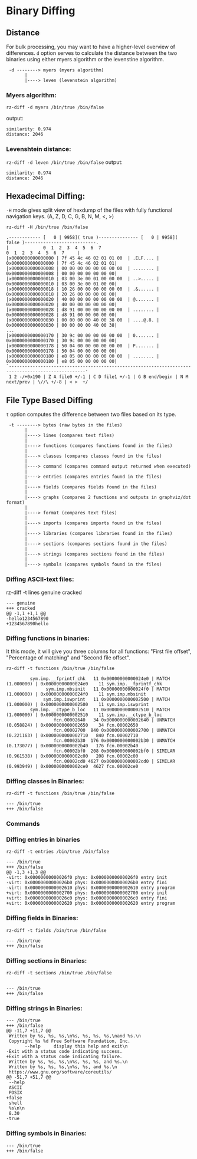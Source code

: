 # Binary Diffing


## Distance
For bulk processing, you may want to have a higher-level overview of differences.
`d` option serves to calculate the distance between the two binaries using either myers algorithm or the levenstine algorithm.

```
 -d --------> myers (myers algorithm)
       |
       |----> leven (levenstein algorithm)
```

### Myers algorithm:

`rz-diff -d myers /bin/true /bin/false`

output:
```
similarity: 0.974
distance: 2046
```
### Levenshtein distance:
`rz-diff -d leven /bin/true /bin/false`
output:
```
similarity: 0.974
distance: 2046
```

## Hexadecimal Diffing:

`-H` mode gives split view of hexdump of the files with fully functional navigation keys. (A, Z, D, C, G, B, N, M, <, >)

`rz-diff -H /bin/true /bin/false`

```
.------------ [   0 | 9958]( true )--------------- [   0 | 9958]( false )---------------------------.
|             0  1  2  3  4  5  6  7                                     0  1  2  3  4  5  6  7     |
|x0000000000000000 | 7f 45 4c 46 02 01 01 00  | .ELF.... | 0x0000000000000000 | 7f 45 4c 46 02 01 01|
|x0000000000000008 | 00 00 00 00 00 00 00 00  | ........ | 0x0000000000000008 | 00 00 00 00 00 00 00|
|x0000000000000010 | 03 00 3e 00 01 00 00 00  | ..>..... | 0x0000000000000010 | 03 00 3e 00 01 00 00|
|x0000000000000018 | 10 26 00 00 00 00 00 00  | .&...... | 0x0000000000000018 | 20 26 00 00 00 00 00|
|x0000000000000020 | 40 00 00 00 00 00 00 00  | @....... | 0x0000000000000020 | 40 00 00 00 00 00 00|
|x0000000000000028 | d8 91 00 00 00 00 00 00  | ........ | 0x0000000000000028 | d8 91 00 00 00 00 00|
|x0000000000000030 | 00 00 00 00 40 00 38 00  | ....@.8. | 0x0000000000000030 | 00 00 00 00 40 00 38|
...
|x0000000000000170 | 30 9c 00 00 00 00 00 00  | 0....... | 0x0000000000000170 | 30 9c 00 00 00 00 00|
|x0000000000000178 | 50 04 00 00 00 00 00 00  | P....... | 0x0000000000000178 | 50 04 00 00 00 00 00|
|x0000000000000180 | e8 05 00 00 00 00 00 00  | ........ | 0x0000000000000180 | e8 05 00 00 00 00 00|
`---------------------------------------------------------------------------------------------------'
 1 2 -/+0x190 | Z A file0 +/-1 | C D file1 +/-1 | G B end/begin | N M next/prev | \//\ +/-8 | < >  +/

```

## File Type Based Diffing

`t` option computes the difference between two files based on its type.

```
 -t --------> bytes (raw bytes in the files)
       |
       |----> lines (compares text files)
       |
       |----> functions (compares functions found in the files)
       |
       |----> classes (compares classes found in the files)
       |
       |----> command (compares command output returned when executed)
       |
       |----> entries (compares entries found in the files)
       |
       |----> fields (compares fields found in the files)
       |
       |----> graphs (compares 2 functions and outputs in graphviz/dot      format)
       |
       |----> format (compares text files)
       |
       |----> imports (compares imports found in the files)
       |
       |----> libraries (compares libraries found in the files)
       |
       |----> sections (compares sections found in the files)
       |
       |----> strings (compares sections found in the files)
       |
       |----> symbols (compares symbols found in the files)

```

### Diffing ASCII-text files:


rz-diff -t lines genuine cracked
```
--- genuine
+++ cracked
@@ -1,1 +1,1 @@
-hello1234567890
+1234567890hello
```

### Diffing functions in binaries:

It this mode, it will give you three columns for all functions: "First file offset", "Percentage of matching" and "Second file offset".

`rz-diff -t functions /bin/true /bin/false`

```
         sym.imp.__fprintf_chk   11 0x00000000000024e0 | MATCH   (1.000000) | 0x00000000000024e0    11 sym.imp.__fprintf_chk
               sym.imp.mbsinit   11 0x00000000000024f0 | MATCH   (1.000000) | 0x00000000000024f0    11 sym.imp.mbsinit
              sym.imp.iswprint   11 0x0000000000002500 | MATCH   (1.000000) | 0x0000000000002500    11 sym.imp.iswprint
         sym.imp.__ctype_b_loc   11 0x0000000000002510 | MATCH   (1.000000) | 0x0000000000002510    11 sym.imp.__ctype_b_loc
                  fcn.00002640   34 0x0000000000002640 | UNMATCH (0.058824) | 0x0000000000002650    34 fcn.00002650
                  fcn.00002700  840 0x0000000000002700 | UNMATCH (0.221163) | 0x0000000000002710   840 fcn.00002710
                  fcn.00002b30  176 0x0000000000002b30 | UNMATCH (0.173077) | 0x0000000000002b40   176 fcn.00002b40
                  fcn.00002bf0  208 0x0000000000002bf0 | SIMILAR (0.961538) | 0x0000000000002c00   208 fcn.00002c00
                  fcn.00002cd0 4627 0x0000000000002cd0 | SIMILAR (0.993949) | 0x0000000000002ce0  4627 fcn.00002ce0
```

### Diffing classes in Binaries:

`rz-diff -t functions /bin/true /bin/false`
```
--- /bin/true
+++ /bin/false
```
### Commands


### Diffing entries in binaries

`rz-diff -t entries /bin/true /bin/false`

```
--- /bin/true
+++ /bin/false
@@ -1,3 +1,3 @@
-virt: 0x00000000000026f0 phys: 0x00000000000026f0 entry init
-virt: 0x00000000000026b0 phys: 0x00000000000026b0 entry fini
-virt: 0x0000000000002610 phys: 0x0000000000002610 entry program
+virt: 0x0000000000002700 phys: 0x0000000000002700 entry init
+virt: 0x00000000000026c0 phys: 0x00000000000026c0 entry fini
+virt: 0x0000000000002620 phys: 0x0000000000002620 entry program

```

### Diffing fields in Binaries:

`rz-diff -t fields /bin/true /bin/false `

```
--- /bin/true
+++ /bin/false
```

### Diffing sections in Binaries:

`rz-diff -t sections /bin/true /bin/false`
```

--- /bin/true
+++ /bin/false
```
### Diffing strings in Binaries:

```rz-diff -t strings /bin/true /bin/false
--- /bin/true
+++ /bin/false
@@ -11,7 +11,7 @@
 Written by %s, %s, %s,\n%s, %s, %s, %s,\nand %s.\n
 Copyright %s %d Free Software Foundation, Inc.
       --help     display this help and exit\n
-Exit with a status code indicating success.
+Exit with a status code indicating failure.
 Written by %s, %s, %s,\n%s, %s, %s, and %s.\n
 Written by %s, %s, %s,\n%s, %s, and %s.\n
 https://www.gnu.org/software/coreutils/
@@ -51,7 +51,7 @@
 --help
 ASCII
 POSIX
+false
 shell
 %s\n\n
 8.30
-true

```
### Diffing symbols in Binaries:

```rz-diff -t symbols /bin/true /bin/false
--- /bin/true
+++ /bin/false
```